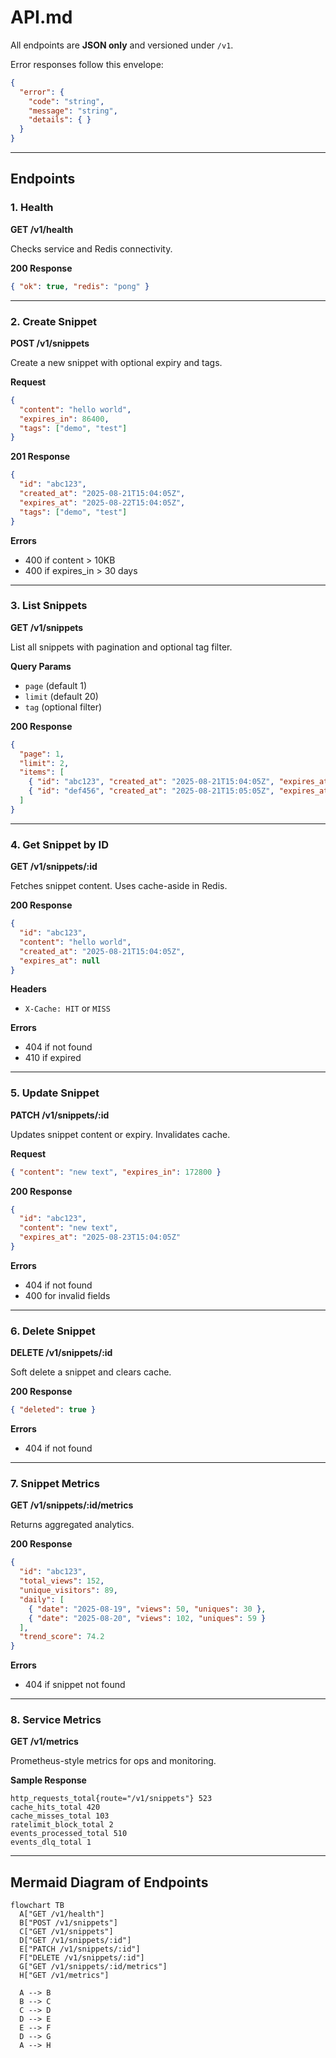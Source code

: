 # API.md

All endpoints are **JSON only** and versioned under `/v1`.

Error responses follow this envelope:

```json
{
  "error": {
    "code": "string",
    "message": "string",
    "details": { }
  }
}
```

---

## Endpoints

### 1. Health

**GET /v1/health**

Checks service and Redis connectivity.

**200 Response**

```json
{ "ok": true, "redis": "pong" }
```

---

### 2. Create Snippet

**POST /v1/snippets**

Create a new snippet with optional expiry and tags.

**Request**

```json
{
  "content": "hello world",
  "expires_in": 86400,
  "tags": ["demo", "test"]
}
```

**201 Response**

```json
{
  "id": "abc123",
  "created_at": "2025-08-21T15:04:05Z",
  "expires_at": "2025-08-22T15:04:05Z",
  "tags": ["demo", "test"]
}
```

**Errors**

* 400 if content > 10KB
* 400 if expires\_in > 30 days

---

### 3. List Snippets

**GET /v1/snippets**

List all snippets with pagination and optional tag filter.

**Query Params**

* `page` (default 1)
* `limit` (default 20)
* `tag` (optional filter)

**200 Response**

```json
{
  "page": 1,
  "limit": 2,
  "items": [
    { "id": "abc123", "created_at": "2025-08-21T15:04:05Z", "expires_at": null },
    { "id": "def456", "created_at": "2025-08-21T15:05:05Z", "expires_at": "2025-08-22T15:05:05Z" }
  ]
}
```

---

### 4. Get Snippet by ID

**GET /v1/snippets/\:id**

Fetches snippet content. Uses cache-aside in Redis.

**200 Response**

```json
{
  "id": "abc123",
  "content": "hello world",
  "created_at": "2025-08-21T15:04:05Z",
  "expires_at": null
}
```

**Headers**

* `X-Cache: HIT` or `MISS`

**Errors**

* 404 if not found
* 410 if expired

---

### 5. Update Snippet

**PATCH /v1/snippets/\:id**

Updates snippet content or expiry. Invalidates cache.

**Request**

```json
{ "content": "new text", "expires_in": 172800 }
```

**200 Response**

```json
{
  "id": "abc123",
  "content": "new text",
  "expires_at": "2025-08-23T15:04:05Z"
}
```

**Errors**

* 404 if not found
* 400 for invalid fields

---

### 6. Delete Snippet

**DELETE /v1/snippets/\:id**

Soft delete a snippet and clears cache.

**200 Response**

```json
{ "deleted": true }
```

**Errors**

* 404 if not found

---

### 7. Snippet Metrics

**GET /v1/snippets/\:id/metrics**

Returns aggregated analytics.

**200 Response**

```json
{
  "id": "abc123",
  "total_views": 152,
  "unique_visitors": 89,
  "daily": [
    { "date": "2025-08-19", "views": 50, "uniques": 30 },
    { "date": "2025-08-20", "views": 102, "uniques": 59 }
  ],
  "trend_score": 74.2
}
```

**Errors**

* 404 if snippet not found

---

### 8. Service Metrics

**GET /v1/metrics**

Prometheus-style metrics for ops and monitoring.

**Sample Response**

```
http_requests_total{route="/v1/snippets"} 523
cache_hits_total 420
cache_misses_total 103
ratelimit_block_total 2
events_processed_total 510
events_dlq_total 1
```

---

## Mermaid Diagram of Endpoints

```mermaid
flowchart TB
  A["GET /v1/health"]
  B["POST /v1/snippets"]
  C["GET /v1/snippets"]
  D["GET /v1/snippets/:id"]
  E["PATCH /v1/snippets/:id"]
  F["DELETE /v1/snippets/:id"]
  G["GET /v1/snippets/:id/metrics"]
  H["GET /v1/metrics"]

  A --> B
  B --> C
  C --> D
  D --> E
  E --> F
  D --> G
  A --> H
```

